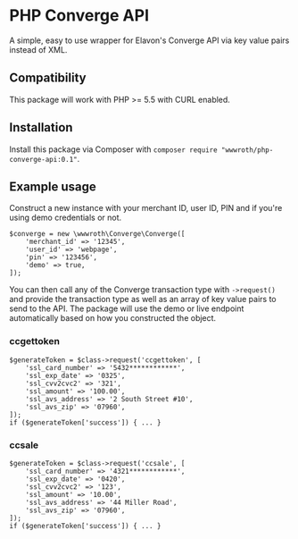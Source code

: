 # PHP Converge API

A simple, easy to use wrapper for Elavon's Converge API via key value pairs instead of XML.

## Compatibility

This package will work with PHP >= 5.5 with CURL enabled.

## Installation
Install this package via Composer with 
`composer require "wwwroth/php-converge-api:0.1"`.

## Example usage
Construct a new instance with your merchant ID, user ID, PIN and if you're using demo credentials or not.
```
$converge = new \wwwroth\Converge\Converge([
    'merchant_id' => '12345',
    'user_id' => 'webpage',
    'pin' => '123456',
    'demo' => true,
]);
```
You can then call any of the Converge transaction type with `->request()` and provide the transaction type as well as an array of key value pairs to send to the API. The package will use the demo or live endpoint automatically based on how you constructed the object.
### ccgettoken
```
$generateToken = $class->request('ccgettoken', [
    'ssl_card_number' => '5432************',
    'ssl_exp_date' => '0325',
    'ssl_cvv2cvc2' => '321',
    'ssl_amount' => '100.00',
    'ssl_avs_address' => '2 South Street #10',
    'ssl_avs_zip' => '07960',
]);
if ($generateToken['success']) { ... }
```
### ccsale
```
$generateToken = $class->request('ccsale', [
    'ssl_card_number' => '4321************',
    'ssl_exp_date' => '0420',
    'ssl_cvv2cvc2' => '123',
    'ssl_amount' => '10.00',
    'ssl_avs_address' => '44 Miller Road',
    'ssl_avs_zip' => '07960',
]);
if ($generateToken['success']) { ... }
```
